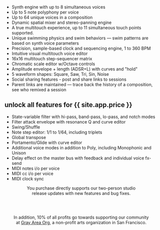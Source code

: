 
<div class="featurelist">

  - Synth engine with up to 8 simultaneous voices
  - Up to 5 note polyphony per voice
  - Up to 64 unique voices in a composition
  - Dynamic spatial mixer and stereo-panning engine
  - A true multitouch experience, up to 11 simultaneous touch points supported.
  - Unique swimming physics and swim behaviors — swim patterns are based on synth voice parameters
  - Precision, sample-based clock and sequencing engine, 1 to 360 BPM
  - Intuitive visual multitouch voice editor
  - 16x16 multitouch step-sequencer matrix
  - Chromatic scale editor w/Octave controls
  - Amplitude envelope + length (ADSR+L) with curves and "hold"
  - 5 waveform shapes: Square, Saw, Tri, Sin, Noise
  - Social sharing features - post and share links to sessions
  - Parent links are maintained — trace back the history of a composition, see who remixed a session

## unlock all features for {{ site.app.price }}

  - State-variable filter with hi-pass, band-pass, lo-pass, and notch modes
  - Filter attack envelope with resonance Q and curve editor
  - Swing/Shuffle
  - Note step editor: 1/1 to 1/64, including triplets
  - Global transpose
  - Portamento/Glide with curve editor
  - Additional voice modes in addition to Poly, including Monophonic and Unison
  - Delay effect on the master bus with feedback and individual voice fx-send
  - MIDI notes i/o per voice
  - MIDI cc i/o per voice
  - MIDI clock sync

</div>

<center>

You purchase directly supports our two-person studio<br/> release updates with new features and bug fixes.

<br /><br />

In addition, 10% of all profits go towards supporting our community
<br />
at <a href="http://grayarea.org/">Gray Area Org</a>, a non-profit arts organization in San Francisco.

</center>